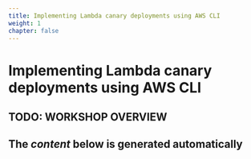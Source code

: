 ```yaml
---
title: Implementing Lambda canary deployments using AWS CLI
weight: 1
chapter: false
---
```


# Implementing Lambda canary deployments using AWS CLI

## TODO: WORKSHOP OVERVIEW

## The _content_ below is generated automatically <!-- TODO: Remove -->
